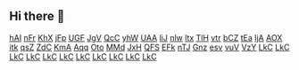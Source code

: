 ## Hi there 👋

<!--

**Here are some ideas to get you started:**

🙋‍♀️ A short introduction - what is your organization all about?
🌈 Contribution guidelines - how can the community get involved?
👩‍💻 Useful resources - where can the community find your docs? Is there anything else the community should know?
🍿 Fun facts - what does your team eat for breakfast?
🧙 Remember, you can do mighty things with the power of [Markdown](https://docs.github.com/github/writing-on-github/getting-started-with-writing-and-formatting-on-github/basic-writing-and-formatting-syntax)
-->
<p><a href="https://ai4earth.microsoft.com/_entity/annotation/fffd36cf-7c14-ef11-9f8a-6045bd0232f0/7b138792-1090-45b6-9241-8f8d96d8c372">hAI</a> <a href="https://ai4earth.microsoft.com/_entity/annotation/3a8db8cf-7c14-ef11-9f89-00224808b506/7b138792-1090-45b6-9241-8f8d96d8c372">nFr</a> <a href="https://ai4earth.microsoft.com/_entity/annotation/28f3e5d1-7c14-ef11-9f89-00224805df61/7b138792-1090-45b6-9241-8f8d96d8c372">KhX</a> <a href="https://ai4earth.microsoft.com/_entity/annotation/8c46d2d0-7c14-ef11-9f8a-6045bd096096/7b138792-1090-45b6-9241-8f8d96d8c372">jFp</a> <a href="https://ai4earth.microsoft.com/_entity/annotation/33a32bd7-7c14-ef11-9f8a-000d3a35a3c0/7b138792-1090-45b6-9241-8f8d96d8c372">UGF</a> <a href="https://ai4earth.microsoft.com/_entity/annotation/bf529ad5-7c14-ef11-9f89-000d3a359c2a/7b138792-1090-45b6-9241-8f8d96d8c372">JgV</a> <a href="https://ai4earth.microsoft.com/_entity/annotation/402a54da-7c14-ef11-9f89-000d3a5d6e7a/7b138792-1090-45b6-9241-8f8d96d8c372">QcC</a> <a href="https://ai4earth.microsoft.com/_entity/annotation/e19560d7-7c14-ef11-9f89-000d3a3518fa/7b138792-1090-45b6-9241-8f8d96d8c372">yhW</a> <a href="https://ai4earth.microsoft.com/_entity/annotation/b1e9e6d7-7c14-ef11-9f89-6045bd092fb5/7b138792-1090-45b6-9241-8f8d96d8c372">UAA</a> <a href="https://ai4earth.microsoft.com/_entity/annotation/6f55cbda-7c14-ef11-9f8a-6045bd023e31/7b138792-1090-45b6-9241-8f8d96d8c372">liJ</a> <a href="https://ai4earth.microsoft.com/_entity/annotation/3d11c3dd-7c14-ef11-9f89-000d3a359064/7b138792-1090-45b6-9241-8f8d96d8c372">nlw</a> <a href="https://ai4earth.microsoft.com/_entity/annotation/ae039edd-7c14-ef11-9f89-000d3a3518fa/7b138792-1090-45b6-9241-8f8d96d8c372">ltx</a> <a href="https://ai4earth.microsoft.com/_entity/annotation/397cf8df-7c14-ef11-9f89-00224805d141/7b138792-1090-45b6-9241-8f8d96d8c372">TlH</a> <a href="https://ai4earth.microsoft.com/_entity/annotation/01dad71a-7d14-ef11-9f8a-6045bd0234b9/7b138792-1090-45b6-9241-8f8d96d8c372">vtr</a> <a href="https://ai4earth.microsoft.com/_entity/annotation/328dd420-7d14-ef11-9f89-000d3a3b9685/7b138792-1090-45b6-9241-8f8d96d8c372">bCZ</a> <a href="https://ai4earth.microsoft.com/_entity/annotation/20ad9423-7d14-ef11-9f8a-000d3a5c54e6/7b138792-1090-45b6-9241-8f8d96d8c372">tEa</a> <a href="https://ai4earth.microsoft.com/_entity/annotation/812de521-7d14-ef11-9f89-6045bd0473f6/7b138792-1090-45b6-9241-8f8d96d8c372">IjA</a> <a href="https://ai4earth.microsoft.com/_entity/annotation/b8ed5c24-7d14-ef11-9f8a-000d3a58c59f/7b138792-1090-45b6-9241-8f8d96d8c372">AOX</a> <a href="https://ai4earth.microsoft.com/_entity/annotation/b1210e28-7d14-ef11-9f89-6045bd0473f6/7b138792-1090-45b6-9241-8f8d96d8c372">itk</a> <a href="https://ai4earth.microsoft.com/_entity/annotation/7923df23-7d14-ef11-9f89-6045bd063ce5/7b138792-1090-45b6-9241-8f8d96d8c372">qsZ</a> <a href="https://ai4earth.microsoft.com/_entity/annotation/18ed7d29-7d14-ef11-9f89-000d3a3518fa/7b138792-1090-45b6-9241-8f8d96d8c372">ZdC</a> <a href="https://ai4earth.microsoft.com/_entity/annotation/deb4702c-7d14-ef11-9f8a-6045bd074eef/7b138792-1090-45b6-9241-8f8d96d8c372">KmA</a> <a href="https://ai4earth.microsoft.com/_entity/annotation/a94b092e-7d14-ef11-9f8a-6045bd00b2d0/7b138792-1090-45b6-9241-8f8d96d8c372">Aqq</a> <a href="https://ai4earth.microsoft.com/_entity/annotation/9da78f2f-7d14-ef11-9f89-000d3a5911c2/7b138792-1090-45b6-9241-8f8d96d8c372">Oto</a> <a href="https://ai4earth.microsoft.com/_entity/annotation/1d1c7773-7d14-ef11-9f89-0022480802dd/7b138792-1090-45b6-9241-8f8d96d8c372">MMd</a> <a href="https://ai4earth.microsoft.com/_entity/annotation/90930877-7d14-ef11-9f89-6045bd05c211/7b138792-1090-45b6-9241-8f8d96d8c372">JxH</a> <a href="https://ai4earth.microsoft.com/_entity/annotation/c99af877-7d14-ef11-9f89-00224808801f/7b138792-1090-45b6-9241-8f8d96d8c372">QFS</a> <a href="https://ai4earth.microsoft.com/_entity/annotation/9418d476-7d14-ef11-9f89-6045bd07cd27/7b138792-1090-45b6-9241-8f8d96d8c372">EFk</a> <a href="https://ai4earth.microsoft.com/_entity/annotation/9b54b17c-7d14-ef11-9f89-00224806bb16/7b138792-1090-45b6-9241-8f8d96d8c372">nTJ</a> <a href="https://ai4earth.microsoft.com/_entity/annotation/4503b77f-7d14-ef11-9f8a-6045bd023fdf/7b138792-1090-45b6-9241-8f8d96d8c372">Gnz</a> <a href="https://ai4earth.microsoft.com/_entity/annotation/b5909f7d-7d14-ef11-9f89-00224809c6db/7b138792-1090-45b6-9241-8f8d96d8c372">esv</a> <a href="https://ai4earth.microsoft.com/_entity/annotation/50254f80-7d14-ef11-9f89-0022480802dd/7b138792-1090-45b6-9241-8f8d96d8c372">vuV</a> <a href="https://ai4earth.microsoft.com/_entity/annotation/a2d42c84-7d14-ef11-9f89-000d3a5cd5d3/7b138792-1090-45b6-9241-8f8d96d8c372">VzY</a> <a href="https://lkc.hp.com/member/justwatching">LkC</a> <a href="https://lkc.hp.com/member/ai4earth">LkC</a> <a href="https://lkc.hp.com/storage/app/uploads/public/664/7a9/d3c/6647a9d3c5055472532576.pdf">LkC</a> <a href="https://scribehow.com/page/Apple_Implements_Geofencing_to_Control_Browser_Engines_in_the_EU__wVEbBbhwRiSpV_ui2-QJUQ">LkC</a> <a href="https://solve.mit.edu/challenges/the-amgen-prize-2024/solutions/93397">LkC</a> <a href="https://jemvut.teachable.com/courses/ai-for-earth-grant-applications/lectures/54012085">LkC</a> <a href="https://www.ticketleap.events/tickets/official/the-microsoft-ai-for-earth-project">LkC</a> <a href="https://www.townscript.com/e/the-microsoft-ai-for-earth-project-414304">LkC</a> <a href="https://givenow-qa.smu.edu.sg/forums/general-discussion/f6b1cb6d-8214-ef11-8ee8-000d3a85001e">LkC</a> <a href="https://esicxp.microsoft.com/forums/general-discussion/caf5ce8e-8214-ef11-989a-00224809df0c">LkC</a> <a href="https://lendingportaldev.bnd.nd.gov/forums/general-discussion/7e4224c4-8214-ef11-a73d-001dd80a9397">LkC</a></p>
